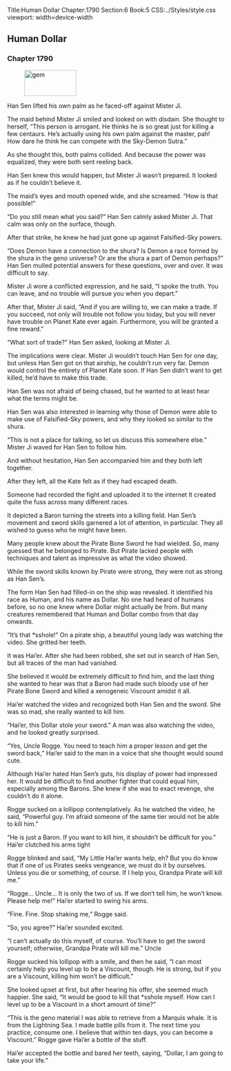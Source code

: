 Title:Human Dollar 
Chapter:1790 
Section:6 
Book:5 
CSS:../Styles/style.css 
viewport: width=device-width
  
## Human Dollar
### Chapter 1790
  
<figure>
	<img src="../Images/gem.gif" alt="gem" id="gem" width="120" height="60" />
</figure>
  

  
Han Sen lifted his own palm as he faced-off against Mister Ji.

The maid behind Mister Ji smiled and looked on with disdain. She thought to herself, “This person is arrogant. He thinks he is so great just for killing a few centaurs. He’s actually using his own palm against the master, pah! How dare he think he can compete with the Sky-Demon Sutra.”

As she thought this, both palms collided. And because the power was equalized, they were both sent reeling back.

Han Sen knew this would happen, but Mister Ji wasn’t prepared. It looked as if he couldn’t believe it.

The maid’s eyes and mouth opened wide, and she screamed. “How is that possible!”

“Do you still mean what you said?” Han Sen calmly asked Mister Ji. That calm was only on the surface, though.

After that strike, he knew he had just gone up against Falsified-Sky powers.

“Does Demon have a connection to the shura? Is Demon a race formed by the shura in the geno universe? Or are the shura a part of Demon perhaps?” Han Sen mulled potential answers for these questions, over and over. It was difficult to say.

Mister Ji wore a conflicted expression, and he said, “I spoke the truth. You can leave, and no trouble will pursue you when you depart.”

After that, Mister Ji said, “And if you are willing to, we can make a trade. If you succeed, not only will trouble not follow you today, but you will never have trouble on Planet Kate ever again. Furthermore, you will be granted a fine reward.”

“What sort of trade?” Han Sen asked, looking at Mister Ji.

The implications were clear. Mister Ji wouldn’t touch Han Sen for one day, but unless Han Sen got on that airship, he couldn’t run very far. Demon would control the entirety of Planet Kate soon. If Han Sen didn’t want to get killed, he’d have to make this trade.

Han Sen was not afraid of being chased, but he wanted to at least hear what the terms might be.

Han Sen was also interested in learning why those of Demon were able to make use of Falsified-Sky powers, and why they looked so similar to the shura.

“This is not a place for talking, so let us discuss this somewhere else.” Mister Ji waved for Han Sen to follow him.

And without hesitation, Han Sen accompanied him and they both left together.

After they left, all the Kate felt as if they had escaped death.

Someone had recorded the fight and uploaded it to the internet It created quite the fuss across many different races.

It depicted a Baron turning the streets into a killing field. Han Sen’s movement and sword skills garnered a lot of attention, in particular. They all wished to guess who he might have been.

Many people knew about the Pirate Bone Sword he had wielded. So, many guessed that he belonged to Pirate. But Pirate lacked people with techniques and talent as impressive as what the video showed.

While the sword skills known by Pirate were strong, they were not as strong as Han Sen’s.

The form Han Sen had filled-in on the ship was revealed. It identified his race as Human, and his name as Dollar. No one had heard of humans before, so no one knew where Dollar might actually be from. But many creatures remembered that Human and Dollar combo from that day onwards.

“It’s that *sshole!” On a pirate ship, a beautiful young lady was watching the video. She gritted her teeth.

It was Hai’er. After she had been robbed, she set out in search of Han Sen, but all traces of the man had vanished.

She believed it would be extremely difficult to find him, and the last thing she wanted to hear was that a Baron had made such bloody use of her Pirate Bone Sword and killed a xenogeneic Viscount amidst it all.

Hai’er watched the video and recognized both Han Sen and the sword. She was so mad, she really wanted to kill him.

“Hai’er, this Dollar stole your sword.” A man was also watching the video, and he looked greatly surprised.

“Yes, Uncle Rogge. You need to teach him a proper lesson and get the sword back,” Hai’er said to the man in a voice that she thought would sound cute.

Although Hai’er hated Han Sen’s guts, his display of power had impressed her. It would be difficult to find another fighter that could equal him, especially among the Barons. She knew if she was to exact revenge, she couldn’t do it alone.

Rogge sucked on a lollipop contemplatively. As he watched the video, he said, “Powerful guy. I’m afraid someone of the same tier would not be able to kill him.”

“He is just a Baron. If you want to kill him, it shouldn’t be difficult for you.” Hai’er clutched his arms tight

Rogge blinked and said, “My Little Hai’er wants help, eh? But you do know that if one of us Pirates seeks vengeance, we must do it by ourselves. Unless you die or something, of course. If I help you, Grandpa Pirate will kill me.”

“Rogge… Uncle… It is only the two of us. If we don’t tell him, he won’t know. Please help me!” Hai’er started to swing his arms.

“Fine. Fine. Stop shaking me,” Rogge said.

“So, you agree?” Hai’er sounded excited.

“I can’t actually do this myself, of course. You’ll have to get the sword yourself; otherwise, Grandpa Pirate will kill me.” Uncle

Rogge sucked his lollipop with a smile, and then he said, “I can most certainly help you level up to be a Viscount, though. He is strong, but if you are a Viscount, killing him won’t be difficult.”

She looked upset at first, but after hearing his offer, she seemed much happier. She said, “It would be good to kill that *sshole myself. How can I level up to be a Viscount in a short amount of time?”

“This is the geno material I was able to retrieve from a Marquis whale. It is from the Lightning Sea. I made battle pills from it. The next time you practice, consume one. I believe that within ten days, you can become a Viscount.” Rogge gave Hai’er a bottle of the stuff.

Hai’er accepted the bottle and bared her teeth, saying, “Dollar, I am going to take your life.”